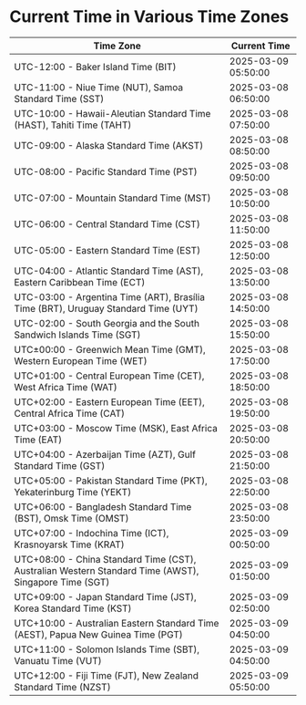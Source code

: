 # Current Time in Various Time Zones

| Time Zone | Current Time |
|-----------|--------------|
| UTC-12:00 - Baker Island Time (BIT) | 2025-03-09 05:50:00 |
| UTC-11:00 - Niue Time (NUT), Samoa Standard Time (SST) | 2025-03-08 06:50:00 |
| UTC-10:00 - Hawaii-Aleutian Standard Time (HAST), Tahiti Time (TAHT) | 2025-03-08 07:50:00 |
| UTC-09:00 - Alaska Standard Time (AKST) | 2025-03-08 08:50:00 |
| UTC-08:00 - Pacific Standard Time (PST) | 2025-03-08 09:50:00 |
| UTC-07:00 - Mountain Standard Time (MST) | 2025-03-08 10:50:00 |
| UTC-06:00 - Central Standard Time (CST) | 2025-03-08 11:50:00 |
| UTC-05:00 - Eastern Standard Time (EST) | 2025-03-08 12:50:00 |
| UTC-04:00 - Atlantic Standard Time (AST), Eastern Caribbean Time (ECT) | 2025-03-08 13:50:00 |
| UTC-03:00 - Argentina Time (ART), Brasília Time (BRT), Uruguay Standard Time (UYT) | 2025-03-08 14:50:00 |
| UTC-02:00 - South Georgia and the South Sandwich Islands Time (SGT) | 2025-03-08 15:50:00 |
| UTC±00:00 - Greenwich Mean Time (GMT), Western European Time (WET) | 2025-03-08 17:50:00 |
| UTC+01:00 - Central European Time (CET), West Africa Time (WAT) | 2025-03-08 18:50:00 |
| UTC+02:00 - Eastern European Time (EET), Central Africa Time (CAT) | 2025-03-08 19:50:00 |
| UTC+03:00 - Moscow Time (MSK), East Africa Time (EAT) | 2025-03-08 20:50:00 |
| UTC+04:00 - Azerbaijan Time (AZT), Gulf Standard Time (GST) | 2025-03-08 21:50:00 |
| UTC+05:00 - Pakistan Standard Time (PKT), Yekaterinburg Time (YEKT) | 2025-03-08 22:50:00 |
| UTC+06:00 - Bangladesh Standard Time (BST), Omsk Time (OMST) | 2025-03-08 23:50:00 |
| UTC+07:00 - Indochina Time (ICT), Krasnoyarsk Time (KRAT) | 2025-03-09 00:50:00 |
| UTC+08:00 - China Standard Time (CST), Australian Western Standard Time (AWST), Singapore Time (SGT) | 2025-03-09 01:50:00 |
| UTC+09:00 - Japan Standard Time (JST), Korea Standard Time (KST) | 2025-03-09 02:50:00 |
| UTC+10:00 - Australian Eastern Standard Time (AEST), Papua New Guinea Time (PGT) | 2025-03-09 04:50:00 |
| UTC+11:00 - Solomon Islands Time (SBT), Vanuatu Time (VUT) | 2025-03-09 04:50:00 |
| UTC+12:00 - Fiji Time (FJT), New Zealand Standard Time (NZST) | 2025-03-09 05:50:00 |

